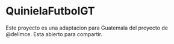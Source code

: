 # QuinielaFutbolGT
Este proyecto es una adaptacion para Guatemala del proyecto de @delimce. Esta abierto para compartir.
